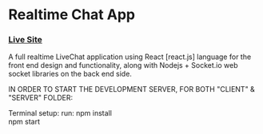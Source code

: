 # Realtime Chat App

### [Live Site](https://livechat-io.netlify.app/?fbclid=IwAR0iT2Q2wIXPpIly8vkyy64lei7ykLVIyAqCcK6tgWa_IM6XrmwMeyOvSi0)

A full realtime LiveChat application using React [react.js] language for the front end design and functionality, along with Nodejs + Socket.io web socket libraries on the back end side. 


IN ORDER TO START THE DEVELOPMENT SERVER, FOR BOTH "CLIENT" & "SERVER" FOLDER: 

Terminal setup:
run: 
npm install  
npm start
